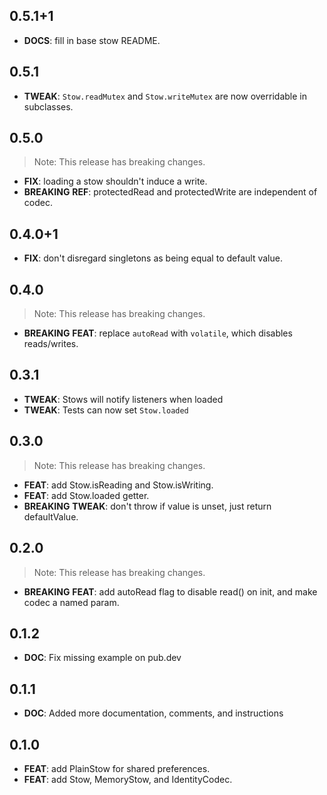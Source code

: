 ## 0.5.1+1

 - **DOCS**: fill in base stow README.

## 0.5.1

 - **TWEAK**: `Stow.readMutex` and `Stow.writeMutex` are now overridable in subclasses.

## 0.5.0

> Note: This release has breaking changes.

 - **FIX**: loading a stow shouldn't induce a write.
 - **BREAKING** **REF**: protectedRead and protectedWrite are independent of codec.

## 0.4.0+1

 - **FIX**: don't disregard singletons as being equal to default value.

## 0.4.0

> Note: This release has breaking changes.

 - **BREAKING** **FEAT**: replace `autoRead` with `volatile`, which disables reads/writes.

## 0.3.1

- **TWEAK**: Stows will notify listeners when loaded
- **TWEAK**: Tests can now set `Stow.loaded`

## 0.3.0

> Note: This release has breaking changes.

 - **FEAT**: add Stow.isReading and Stow.isWriting.
 - **FEAT**: add Stow.loaded getter.
 - **BREAKING** **TWEAK**: don't throw if value is unset, just return defaultValue.

## 0.2.0

> Note: This release has breaking changes.

 - **BREAKING** **FEAT**: add autoRead flag to disable read() on init, and make codec a named param.

## 0.1.2

 - **DOC**: Fix missing example on pub.dev

## 0.1.1

 - **DOC**: Added more documentation, comments, and instructions

## 0.1.0

 - **FEAT**: add PlainStow for shared preferences.
 - **FEAT**: add Stow, MemoryStow, and IdentityCodec.

